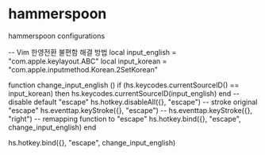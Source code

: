 # hammerspoon
hammerspoon configurations

-- Vim 한영전환 불편함 해결 방법
local input_english = "com.apple.keylayout.ABC"
local input_korean = "com.apple.inputmethod.Korean.2SetKorean"

function change_input_english ()
    if (hs.keycodes.currentSourceID() == input_korean) then
        hs.keycodes.currentSourceID(input_english)
    end
    -- disable default "escape"
    hs.hotkey.disableAll({}, "escape")
    -- stroke original "escape"
    hs.eventtap.keyStroke({}, "escape")
    -- hs.eventtap.keyStroke({}, "right")
    -- remapping function to "escape"
    hs.hotkey.bind({}, "escape", change_input_english)
end

hs.hotkey.bind({}, "escape", change_input_english)

